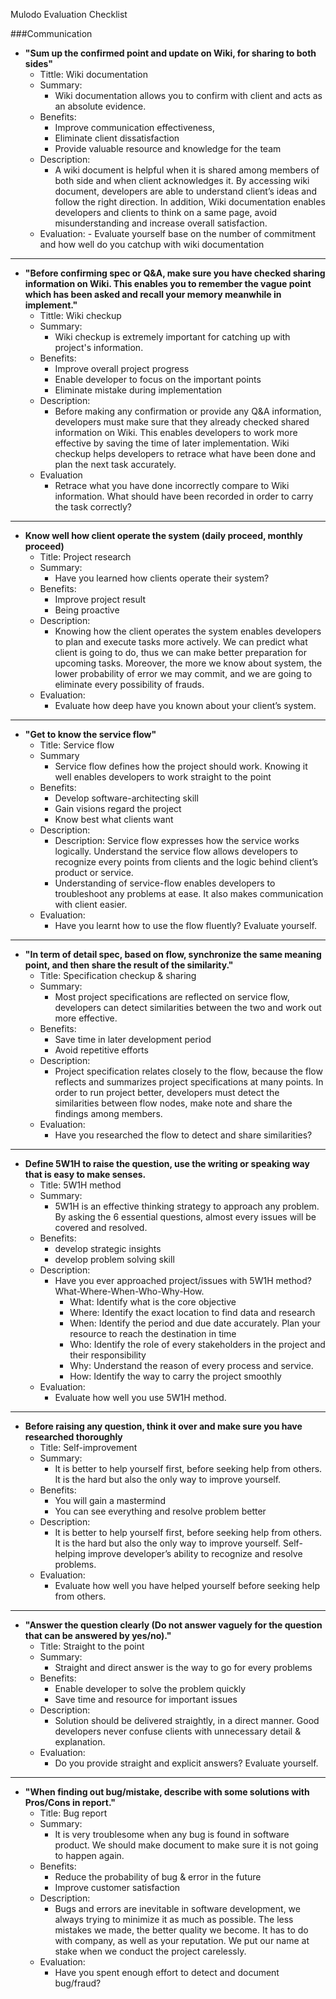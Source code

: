 Mulodo Evaluation Checklist


###Communication

- **"Sum up the confirmed point and update on Wiki, for sharing to both sides"**
    - Tittle: Wiki documentation
    - Summary:
        - Wiki documentation allows you to confirm with client and acts as an absolute evidence. 
    - Benefits:
        - Improve communication effectiveness, 
        - Eliminate client dissatisfaction
        - Provide valuable resource and knowledge for the team
    - Description: 
        - A wiki document is helpful when it is shared among members of both side and when client acknowledges it. By accessing wiki document, developers are able to understand client’s ideas and follow the right direction. In addition, Wiki documentation enables developers and clients to think on a same page, avoid misunderstanding and increase overall satisfaction.
  - Evaluation:
        - Evaluate yourself base on the number of commitment and how well do you catchup with wiki documentation

----

- **"Before confirming spec or Q&A, make sure you have checked sharing information on Wiki. This enables you to remember the vague point which has been asked and recall your memory meanwhile in implement."**
    - Tittle: Wiki checkup
    - Summary:
        - Wiki checkup is extremely important for catching up with project's information. 
    - Benefits:
        - Improve overall project progress
        - Enable developer to focus on the important points
        - Eliminate mistake during implementation
    - Description:
        - Before making any confirmation or provide any Q&A information, developers must make sure that they already checked shared information on Wiki. This enables developers to work more effective by saving the time of later implementation. Wiki checkup helps developers to retrace what have been done and plan the next task accurately.
    - Evaluation
        - Retrace what you have done incorrectly compare to Wiki information. What should have been recorded in order to carry the task correctly?

----

- **Know well how client operate the system (daily proceed, monthly proceed)**
    - Title: Project research
    - Summary:
        - Have you learned how clients operate their system?
    - Benefits:
        - Improve project result
        - Being proactive   
    - Description: 
        - Knowing how the client operates the system enables developers to plan and execute tasks more actively. We can predict what client is going to do, thus we can make better preparation for upcoming tasks. Moreover, the more we know about system, the lower probability of error we may commit, and we are going to eliminate every possibility of frauds.
    - Evaluation:
        - Evaluate how deep have you known about your client’s system.

----

- **"Get to know the service flow"**
    - Title: Service flow
    - Summary
        - Service flow defines how the project should work. Knowing it well enables developers to work straight to the point
    - Benefits:
        - Develop software-architecting skill
        - Gain visions regard the project
        - Know best what clients want
    - Description: 
        - Description: Service flow expresses how the service works logically. Understand the service flow allows developers to recognize every points from clients and the logic behind client’s product or service.
        - Understanding of service-flow enables developers to troubleshoot any problems at ease. It also makes communication with client easier.
    - Evaluation:
        - Have you learnt how to use the flow fluently? Evaluate yourself.

----

- **"In term of detail spec, based on flow, synchronize the same meaning point, and then share the result of the similarity."**
    - Title: Specification checkup & sharing
    - Summary:
        - Most project specifications are reflected on service flow, developers can detect similarities between the two and work out more effective.
    - Benefits:
        - Save time in later development period
        - Avoid repetitive efforts
    - Description: 
        - Project specification relates closely to the flow, because the flow reflects and summarizes project specifications at many points. In order to run project better, developers must detect the similarities between flow nodes, make note and share the findings among members.
    - Evaluation:
        - Have you researched the flow to detect and share similarities?  

----

- **Define 5W1H to raise the question, use the writing or speaking way that is easy to make senses.**
    - Title: 5W1H method
    - Summary:
        - 5W1H is an effective thinking strategy to approach any problem. By asking the 6 essential questions, almost every issues will be covered and resolved.
    - Benefits:
        - develop strategic insights
        - develop problem solving skill
    - Description: 
        - Have you ever approached project/issues with 5W1H method? What-Where-When-Who-Why-How. 
            - What: Identify what is the core objective
            - Where: Identify the exact location to find data and research
            - When: Identify the period and due date accurately. Plan your resource to reach the destination in time
            - Who: Identify the role of every stakeholders in the project and their responsibility
            - Why: Understand the reason of every process and service.
            - How: Identify the way to carry the project smoothly
    - Evaluation:
        - Evaluate how well you use 5W1H method.

----

- **Before raising any question, think it over and make sure you have researched thoroughly**
    - Title: Self-improvement
    - Summary:
        - It is better to help yourself first, before seeking help from others. It is the hard but also the only way to improve yourself.
    - Benefits:
        - You will gain a mastermind
        - You can see everything and resolve problem better
    - Description: 
        - It is better to help yourself first, before seeking help from others. It is the hard but also the only way to improve yourself. Self-helping improve developer’s ability to recognize and resolve problems. 
    - Evaluation:
        - Evaluate how well you have helped yourself before seeking help from others.

----

-  **"Answer the question clearly (Do not answer vaguely for the question that can be answered by yes/no)."**
    - Title: Straight to the point
    - Summary:
        - Straight and direct answer is the way to go for every problems
    - Benefits:
        - Enable developer to solve the problem quickly
        - Save time and resource for important issues
    - Description: 
        - Solution should be delivered straightly, in a direct manner. Good developers never confuse clients with unnecessary detail & explanation. 
    - Evaluation:
        - Do you provide straight and explicit answers? Evaluate yourself.

----

- **"When finding out bug/mistake, describe with some solutions with Pros/Cons in report."**
    - Title: Bug report
    - Summary:
        - It is very troublesome when any bug is found in software product. We should make document to make sure it is not going to happen again.
    - Benefits:
        - Reduce the probability of bug & error in the future
        - Improve customer satisfaction
    - Description: 
        - Bugs and errors are inevitable in software development, we always trying to minimize it as much as possible. The less mistakes we made, the better quality we become. It has to do with company, as well as your reputation. We put our name at stake when we conduct the project carelessly. 
    - Evaluation:
        - Have you spent enough effort to detect and document bug/fraud?
